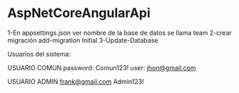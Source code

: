 # AspNetCoreAngularApi

1-En appsettings.json ver nombre de la base de datos se llama team
2-crear migración add-migration Initial
3-Update-Database

Usuarios del sistema:

USUARIO COMUN
password: Comun123!
user: jhon@gmail.com

USUARIO ADMIN
frank@gmail.com
Admin123!